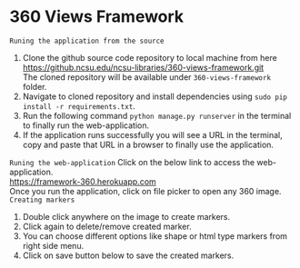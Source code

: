 # 360 Views Framework

`Runing the application from the source`
1. Clone the github source code repository to local machine from here <br />
https://github.ncsu.edu/ncsu-libraries/360-views-framework.git <br />
The cloned repository will be available under `360-views-framework` folder.
2. Navigate to cloned repository and install dependencies using `sudo pip install -r requirements.txt`.
3. Run the following command `python manage.py runserver` in the terminal to finally run the web-application.
4. If the application runs successfully you will see a URL in the terminal, copy and paste that URL in a browser to finally use the application.

`Runing the web-application`
Click on the below link to access the web-application.<br />
https://framework-360.herokuapp.com <br />
Once you run the application, click on file picker to open any 360 image.<br />
`Creating markers`
1. Double click anywhere on the image to create markers.
2. Click again to delete/remove created marker.
3. You can choose different options like shape or html type markers from right side menu.
4. Click on save button below to save the created markers.
